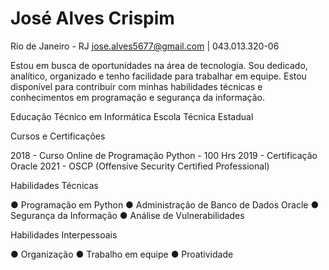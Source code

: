 # José Alves Crispim

Rio de Janeiro - RJ 
jose.alves5677@gmail.com |
043.013.320-06

Estou em busca de oportunidades na área de tecnologia. Sou dedicado, analítico, organizado e tenho facilidade para trabalhar em equipe. Estou disponível para contribuir com minhas habilidades técnicas e conhecimentos em programação e segurança da informação.

Educação
Técnico em Informática
Escola Técnica Estadual

Cursos e Certificações

2018 - Curso Online de Programação Python - 100 Hrs
2019 - Certificação Oracle
2021 - OSCP (Offensive Security Certified Professional)

Habilidades Técnicas

● Programação em Python
● Administração de Banco de Dados Oracle
● Segurança da Informação
● Análise de Vulnerabilidades

Habilidades Interpessoais

● Organização
● Trabalho em equipe
● Proatividade
